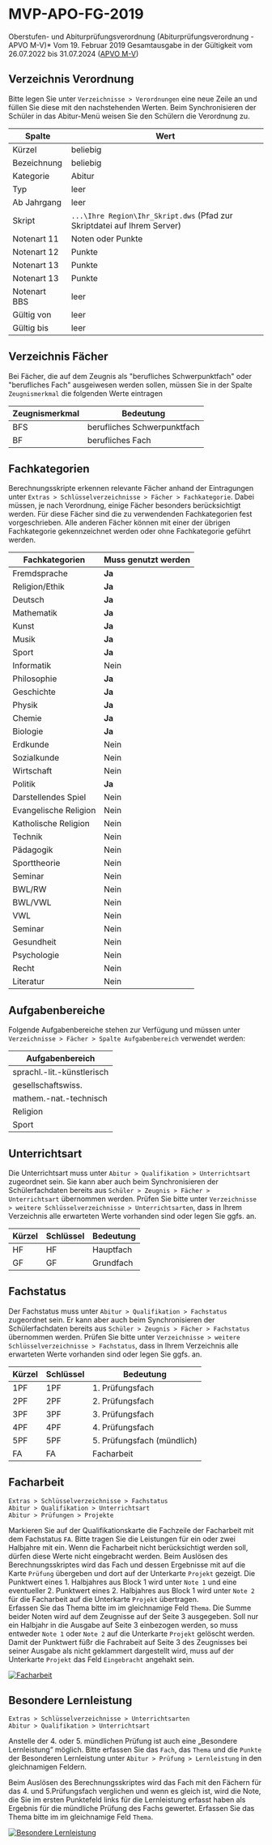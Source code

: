 # MVP-APO-FG-2019

[04]:/assets/images/MVP/004.png "Besondere Lernleistung"
[05]:/assets/images/MVP/005.png "Facharbeit"

Oberstufen- und Abiturprüfungsverordnung (Abiturprüfungsverordnung - APVO M-V)* Vom 19. Februar 2019
Gesamtausgabe in der Gültigkeit vom 26.07.2022 bis 31.07.2024  ([APVO M-V](https://www.landesrecht-mv.de/bsmv/document/jlr-AbiPrVMVrahmen))

## Verzeichnis Verordnung

Bitte legen Sie unter ```Verzeichnisse > Verordnungen``` eine neue Zeile an und füllen Sie diese mit den nachstehenden Werten. Beim Synchronisieren der Schüler in das Abitur-Menü weisen Sie den Schülern die Verordnung zu.

|Spalte|Wert|
|--|--|
|Kürzel|beliebig|
|Bezeichnung|beliebig|
|Kategorie|Abitur|
|Typ|leer|
|Ab Jahrgang|leer|
|Skript|```...\Ihre Region\Ihr_Skript.dws``` (Pfad zur Skriptdatei auf Ihrem Server)|
|Notenart 11|Noten oder Punkte|
|Notenart 12|Punkte|
|Notenart 13|Punkte|
|Notenart 13|Punkte|
|Notenart BBS|leer|
|Gültig von |leer|
|Gültig bis|leer|

## Verzeichnis Fächer

Bei Fächer, die auf dem Zeugnis als "berufliches Schwerpunktfach" oder "berufliches Fach" ausgeiwesen werden sollen, müssen Sie in der Spalte `Zeugnismerkmal` die folgenden Werte eintragen

|Zeugnismerkmal|Bedeutung|
|--|--|
|BFS|berufliches Schwerpunktfach|
|BF|berufliches Fach|


## Fachkategorien

Berechnungsskripte erkennen relevante Fächer anhand der Eintragungen unter `Extras > Schlüsselverzeichnisse > Fächer > Fachkategorie`. 
Dabei müssen, je nach Verordnung, einige Fächer besonders berücksichtigt werden. Für diese Fächer sind die zu verwendenden Fachkategorien fest vorgeschrieben. Alle anderen Fächer können mit einer der übrigen Fachkategorie gekennzeichnet werden oder ohne Fachkategorie geführt werden.

|Fachkategorien|Muss genutzt werden|
|--|--|
|Fremdsprache|**Ja**|
|Religion/Ethik|**Ja**|
|Deutsch|**Ja**|
|Mathematik|**Ja**|
|Kunst|**Ja**|
|Musik|**Ja**|
|Sport|**Ja**|
|Informatik|Nein|
|Philosophie|**Ja**|
|Geschichte|**Ja**|
|Physik|**Ja**|
|Chemie|**Ja**|
|Biologie|**Ja**|
|Erdkunde|Nein|
|Sozialkunde|Nein|
|Wirtschaft|Nein|
|Politik|**Ja**|
|Darstellendes Spiel|Nein|
|Evangelische Religion|Nein|
|Katholische Religion|Nein|
|Technik|Nein|
|Pädagogik|Nein|
|Sporttheorie|Nein|
|Seminar|Nein|
|BWL/RW|Nein|
|BWL/VWL|Nein|
|VWL|Nein|
|Seminar|Nein|
|Gesundheit|Nein|
|Psychologie|Nein|
|Recht|Nein|
|Literatur|Nein|

## Aufgabenbereiche

Folgende Aufgabenbereiche stehen zur Verfügung und müssen unter ```Verzeichnisse > Fächer > Spalte Aufgabenbereich``` verwendet werden:

|Aufgabenbereich|
|--|
|sprachl.-lit.-künstlerisch|
|gesellschaftswiss.|
|mathem.-nat.-technisch|
|Religion|
|Sport|

## Unterrichtsart

Die Unterrichtsart muss unter ```Abitur > Qualifikation > Unterrichtsart``` zugeordnet sein. Sie kann aber auch beim Synchronisieren der Schülerfachdaten bereits aus ```Schüler > Zeugnis > Fächer > Unterrichtsart``` übernommen werden.
Prüfen Sie bitte unter ```Verzeichnisse > weitere Schlüsselverzeichnisse > Unterrichtsarten```,  dass in Ihrem Verzeichnis alle erwarteten Werte vorhanden sind oder legen Sie ggfs. an.

|Kürzel| Schlüssel |Bedeutung|
|--|--|--|
|HF|HF|Hauptfach|
|GF|GF|Grundfach|

## Fachstatus

Der Fachstatus muss unter ```Abitur > Qualifikation > Fachstatus``` zugeordnet sein. Er kann aber auch beim Synchronisieren der Schülerfachdaten bereits aus ```Schüler > Zeugnis > Fächer > Fachstatus``` übernommen werden.
Prüfen Sie bitte unter ```Verzeichnisse > weitere Schlüsselverzeichnisse > Fachstatus```,  dass in Ihrem Verzeichnis alle erwarteten Werte vorhanden sind oder legen Sie ggfs. an.

|Kürzel |Schlüssel |Bedeutung|
|--|--|--|
|1PF |1PF |1. Prüfungsfach|
|2PF |2PF |2. Prüfungsfach|
|3PF |3PF |3. Prüfungsfach|
|4PF |4PF |4. Prüfungsfach|
|5PF |5PF |5. Prüfungsfach (mündlich)|
|FA|FA|Facharbeit|

## Facharbeit

`Extras > Schlüsselverzeichnisse > Fachstatus` <br/>`Abitur > Qualifikation > Unterrichtsart`<br/>`Abitur > Prüfungen > Projekte`

Markieren Sie auf der Qualifikationskarte die Fachzeile der Facharbeit mit dem Fachstatus `FA`. Bitte tragen Sie die Leistungen für ein oder zwei Halbjahre mit ein. Wenn die Facharbeit nicht berücksichtigt werden soll, dürfen diese Werte nicht eingebracht werden.
Beim Auslösen des Berechnungsskriptes wird das Fach und dessen Ergebnisse mit auf die Karte `Prüfung` übergeben und dort auf der Unterkarte `Projekt` gezeigt.
Die Punktwert eines 1. Halbjahres aus Block 1 wird unter `Note 1` und eine eventueller 2. Punktwert eines 2. Halbjahres aus Block 1 wird unter `Note 2` für die Facharbeit auf die Unterkarte `Projekt` übertragen.   
Erfassen Sie das Thema bitte im im gleichnamige Feld `Thema`.
Die Summe beider Noten wird auf dem Zeugnisse auf der Seite 3 ausgegeben. Soll nur ein Halbjahr in die Ausgabe auf Seite 3 einbezogen werden, so muss entweder `Note 1` oder `Note 2` auf die Unterkarte `Projekt` gelöscht werden.
Damit der Punktwert füßr die Fachrabeit auf Seite 3 des Zeugnisses bei seiner Ausgabe als nicht geklammert dargestellt wird, muss auf der Unterkarte `Projekt` das Feld `Eingebracht` angehakt sein.

[![Facharbeit][05]][05]

## Besondere Lernleistung

`Extras > Schlüsselverzeichnisse > Unterrichtsarten` <br/>`Abitur > Qualifikation > Unterrichtsart`

Anstelle der 4. oder 5. mündlichen Prüfung ist auch eine „Besondere Lernleistung“ möglich.
Bitte erfassen Sie das `Fach`, das `Thema` und die `Punkte` der Besonderen Lernleistung unter `Abitur > Prüfung > Lernleistung` in den gleichnamigen Feldern.

Beim Auslösen des Berechnungsskriptes wird das Fach mit den Fächern für das 4. und 5.Prüfungsfach verglichen und wenn es gleich ist, wird die Note, die Sie im ersten Punktefeld links für die Lernleistung erfasst haben als Ergebnis für die mündliche Prüfung des Fachs gewertet.
Erfassen Sie das Thema bitte im im gleichnamige Feld `Thema`.

[![Besondere Lernleistung][04]][04]